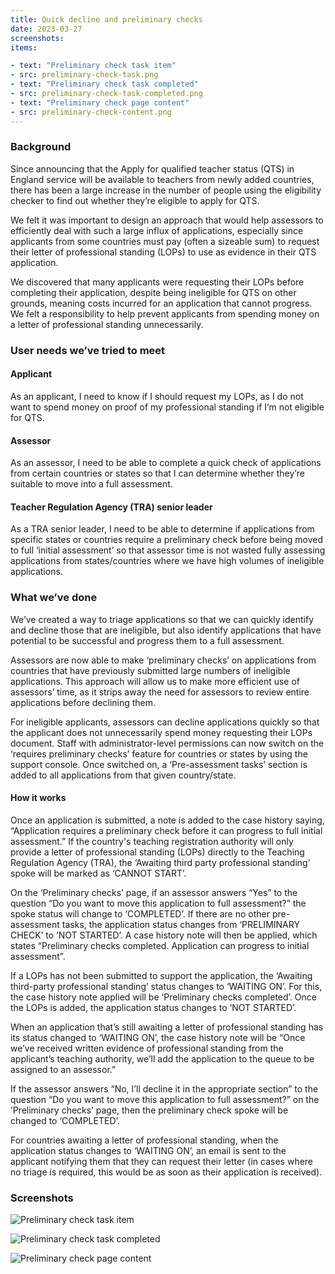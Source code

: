 ```yaml
---
title: Quick decline and preliminary checks
date: 2023-03-27
screenshots:
items:

- text: "Preliminary check task item"
- src: preliminary-check-task.png
- text: "Preliminary check task completed"
- src: preliminary-check-task-completed.png
- text: "Preliminary check page content"
- src: preliminary-check-content.png
---
```


### Background

Since announcing that the Apply for qualified teacher status (QTS) in England service will be available to teachers from newly added countries, there has been a large increase in the number of people using the eligibility checker to find out whether they’re eligible to apply for QTS.

We felt it was important to design an approach that would help assessors to efficiently deal with such a large influx of applications, especially since applicants from some countries must pay (often a sizeable sum) to request their letter of professional standing (LOPs) to use as evidence in their QTS application.

We discovered that many applicants were requesting their LOPs before completing their application, despite being ineligible for QTS on other grounds, meaning costs incurred for an application that cannot progress. We felt a responsibility to help prevent applicants from spending money on a letter of professional standing unnecessarily.


### User needs we’ve tried to meet

#### Applicant
As an applicant, I need to know if I should request my LOPs, as I do not want to spend money on proof of my professional standing if I’m not eligible for QTS.

#### Assessor

As an assessor, I need to be able to complete a quick check of applications from certain countries or states so that I can determine whether they’re suitable to move into a full assessment.


#### Teacher Regulation Agency (TRA) senior leader

As a TRA senior leader, I need to be able to determine if applications from specific states or countries require a preliminary check before being moved to full ‘initial assessment’ so that assessor time is not wasted fully assessing applications from states/countries where we have high volumes of ineligible applications.


### What we’ve done

We’ve created a way to triage applications so that we can quickly identify and decline those that are ineligible, but also identify applications that have potential to be successful and progress them to a full assessment.

Assessors are now able to make ‘preliminary checks’ on applications from countries that have previously submitted large numbers of ineligible applications. This approach will allow us to make more efficient use of assessors’ time, as it strips away the need for assessors to review entire applications before declining them.

For ineligible applicants, assessors can decline applications quickly so that the applicant does not unnecessarily spend money requesting their LOPs document. Staff with administrator-level permissions can now switch on the ‘requires preliminary checks’ feature for countries or states by using the support console. Once switched on, a ‘Pre-assessment tasks’ section is added to all applications from that given country/state.

#### How it works

Once an application is submitted, a note is added to the case history saying, “Application requires a preliminary check before it can progress to full initial assessment.” If the country's teaching registration authority will only provide a letter of professional standing (LOPs) directly to the Teaching Regulation Agency (TRA), the ‘Awaiting third party professional standing’ spoke will be marked as ‘CANNOT START’.

On the ‘Preliminary checks’ page, if an assessor answers “Yes” to the question “Do you want to move this application to full assessment?” the spoke status will change to ‘COMPLETED’. If there are no other pre-assessment tasks, the application status changes from ‘PRELIMINARY CHECK’ to ‘NOT STARTED’. A case history note will then be applied, which states “Preliminary checks completed. Application can progress to initial assessment”.

If a LOPs has not been submitted to support the application, the ‘Awaiting third-party professional standing’ status changes to ‘WAITING ON’. For this, the case history note applied will be ‘Preliminary checks completed’. Once the LOPs is added, the application status changes to ‘NOT STARTED’.

When an application that’s still awaiting a letter of professional standing has its status changed to ‘WAITING ON’, the case history note will be “Once we’ve received written evidence of professional standing from the applicant’s teaching authority, we’ll add the application to the queue to be assigned to an assessor.”

If the assessor answers “No, I’ll decline it in the appropriate section” to the question “Do you want to move this application to full assessment?” on the ‘Preliminary checks’ page, then the preliminary check spoke will be changed to ‘COMPLETED’.

For countries awaiting a letter of professional standing, when the application status changes to ‘WAITING ON’, an email is sent to the applicant notifying them that they can request their letter (in cases where no triage is required, this would be as soon as their application is received).

### Screenshots

![Preliminary check task item](preliminary-check-task.png)

![Preliminary check task completed](preliminary-check-task-completed.png)

![Preliminary check page content](preliminary-check-content.png)

